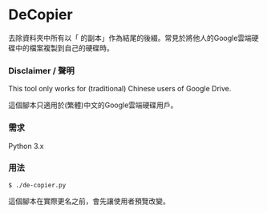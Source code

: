 # DeCopier
去除資料夾中所有以「 的副本」作為結尾的後綴。常見於將他人的Google雲端硬碟中的檔案複製到自己的硬碟時。

### Disclaimer / 聲明
This tool only works for (traditional) Chinese users of Google Drive.

這個腳本只適用於(繁體)中文的Google雲端硬碟用戶。

### 需求
Python 3.x

### 用法
`$ ./de-copier.py`

這個腳本在實際更名之前，會先讓使用者預覽改變。
